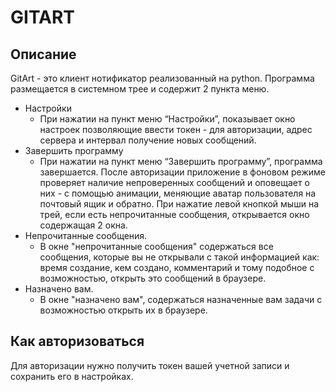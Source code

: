 # GITART
## Описание
GitArt - это клиент нотификатор реализованный на python. Программа размещается в системном трее и содержит 2 пункта меню.
* Настройки
  * При нажатии на пункт меню “Настройки”, показывает окно настроек позволяющие ввести токен - для авторизации, адрес сервера и интервал получение новых сообщений.
* Завершить программу
  * При нажатии на пункт меню “Завершить программу”, программа завершается.
После авторизации приложение в фоновом режиме проверяет наличие непроверенных сообщений и оповещает о них - с помощью анимации, меняющие аватар пользователя на почтовый ящик и обратно. При нажатие левой кнопкой мыши на трей, если есть непрочитанные сообщения, открывается окно содержащая 2 окна.
* Непрочитанные сообщения.
  * В окне "непрочитанные сообщения" содержаться все сообщения, которые вы не открывали с такой информацией как: время создание, кем создано, комментарий и тому подобное c возможностью, открыть это сообщений в браузере.
* Назначено вам.
  * В окне "назначено вам", содержаться назначенные вам задачи с возможностью открыть их в браузере.
## Как авторизоваться
Для авторизации нужно получить токен вашей учетной записи и сохранить его в настройках.